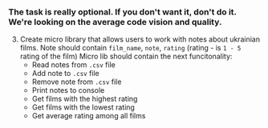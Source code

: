 ### The task is really optional. If you don't want it, don't do it. We're looking on the average code vision and quality.

3. Create micro library that allows users to work with notes about ukrainian films. Note should contain `film_name`, `note`, `rating` (rating - is `1 - 5` rating of the film)
   Micro lib should contain the next funcitonality:
   * Read notes from `.csv` file
   * Add note to `.csv` file
   * Remove note from `.csv` file
   * Print notes to console
   * Get films with the highest rating
   * Get films with the lowest rating
   * Get average rating among all films